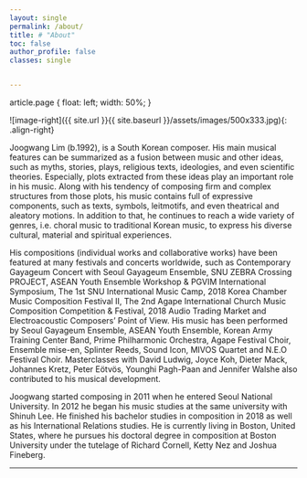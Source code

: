 ```yaml
---
layout: single
permalink: /about/
title: # "About"
toc: false
author_profile: false
classes: single


---
```

article.page {
    float: left;
    width: 50%;
}

![image-right]({{ site.url }}{{ site.baseurl }}/assets/images/500x333.jpg){: .align-right}
    
Joogwang Lim (b.1992), is a South Korean composer. His main musical features can be summarized as a fusion between music and other ideas, such as myths, stories, plays, religious texts, ideologies, and even scientific theories. Especially, plots extracted from these ideas play an important role in his music. Along with his tendency of composing firm and complex structures from those plots, his music contains full of expressive components, such as texts, symbols, leitmotifs, and even theatrical and aleatory motions. In addition to that, he continues to reach a wide variety of genres, i.e. choral music to traditional Korean music, to express his diverse cultural, material and spiritual experiences.

His compositions (individual works and collaborative works) have been featured at many festivals and concerts worldwide, such as Contemporary Gayageum Concert with Seoul Gayageum Ensemble, SNU ZEBRA Crossing PROJECT, ASEAN Youth Ensemble Workshop & PGVIM International Symposium, The 1st SNU International Music Camp, 2018 Korea Chamber Music Composition Festival II, The 2nd Agape International Church Music Composition Competition & Festival, 2018 Audio Trading Market and Electroacoustic Composers’ Point of View. His music has been performed by Seoul Gayageum Ensemble, ASEAN Youth Ensemble, Korean Army Training Center Band, Prime Philharmonic Orchestra, Agape Festival Choir, Ensemble mise-en, Splinter Reeds, Sound Icon, MIVOS Quartet and N.E.O Festival Choir. Masterclasses with David Ludwig, Joyce Koh, Dieter Mack, Johannes Kretz, Peter Eötvös, Younghi Pagh-Paan and Jennifer Walshe also contributed to his musical development.

Joogwang started composing in 2011 when he entered Seoul National University. In 2012 he began his music studies at the same university with Shinuh Lee. He finished his bachelor studies in composition in 2018 as well as his International Relations studies. He is currently living in Boston, United States, where he pursues his doctoral degree in composition at Boston University under the tutelage of Richard Cornell, Ketty Nez and Joshua Fineberg.
    


---

